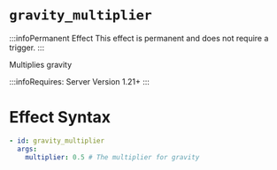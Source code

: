 # `gravity_multiplier`
:::infoPermanent Effect
This effect is permanent and does not require a trigger.
:::

Multiplies gravity

:::infoRequires:
Server Version 1.21+
:::

# Effect Syntax
```yaml
- id: gravity_multiplier
  args:
    multiplier: 0.5 # The multiplier for gravity
```